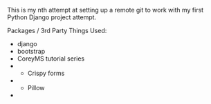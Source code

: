 This is my nth attempt at setting up a remote git to work with my first Python Django project attempt.


Packages / 3rd Party Things Used:
 - django
 - bootstrap
 - CoreyMS tutorial series
 - * Crispy forms
 - * Pillow
 - 
